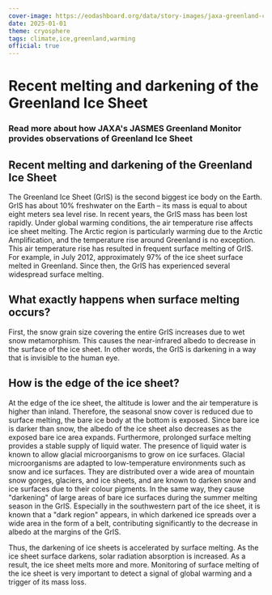 ```yaml
---
cover-image: https://eodashboard.org/data/story-images/jaxa-greenland-cover.jpeg
date: 2025-01-01
theme: cryosphere
tags: climate,ice,greenland,warming
official: true
---
```


#  Recent melting and darkening of the Greenland Ice Sheet<!--{ as="img" mode="hero" src="https://eodashboard.org/data/story-images/jaxa-greenland-cover.jpeg" }-->
### Read more about how JAXA's JASMES Greenland Monitor provides observations of Greenland Ice Sheet <!--{ style="font-size:1.5rem;opacity:0.7;margin-top:1rem;" }-->

## Recent melting and darkening of the Greenland Ice Sheet
 
The Greenland Ice Sheet (GrIS) is the second biggest ice body on the Earth. GrIS has about 10% freshwater on the Earth – its mass is equal to about eight meters sea level rise. In recent years, the GrIS mass has been lost rapidly. Under global warming conditions, the air temperature rise affects ice sheet melting. The Arctic region is particularly warming due to the Arctic Amplification, and the temperature rise around Greenland is no exception. This air temperature rise has resulted in frequent surface melting of GrIS. For example, in July 2012, approximately 97% of the ice sheet surface melted in Greenland. Since then, the GrIS has experienced several widespread surface melting.

## What exactly happens when surface melting occurs?

First, the snow grain size covering the entire GrIS increases due to wet snow metamorphism. This causes the near-infrared albedo to decrease in the surface of the ice sheet. In other words, the GrIS is darkening in a way that is invisible to the human eye.

## How is the edge of the ice sheet?

At the edge of the ice sheet, the altitude is lower and the air temperature is higher than inland. Therefore, the seasonal snow cover is reduced due to surface melting, the bare ice body at the bottom is exposed. Since bare ice is darker than snow, the albedo of the ice sheet also decreases as the exposed bare ice area expands. Furthermore, prolonged surface melting provides a stable supply of liquid water. The presence of liquid water is known to allow glacial microorganisms to grow on ice surfaces. Glacial microorganisms are adapted to low-temperature environments such as snow and ice surfaces. They are distributed over a wide area of mountain snow gorges, glaciers, and ice sheets, and are known to darken snow and ice surfaces due to their colour pigments. In the same way, they cause "darkening" of large areas of bare ice surfaces during the summer melting season in the GrIS. Especially in the southwestern part of the ice sheet, it is known that a "dark region" appears, in which darkened ice spreads over a wide area in the form of a belt, contributing significantly to the decrease in albedo at the margins of the GrIS.

Thus, the darkening of ice sheets is accelerated by surface melting. As the ice sheet surface darkens, solar radiation absorption is increased. As a result, the ice sheet melts more and more. Monitoring of surface melting of the ice sheet is very important to detect a signal of global warming and a trigger of its mass loss.